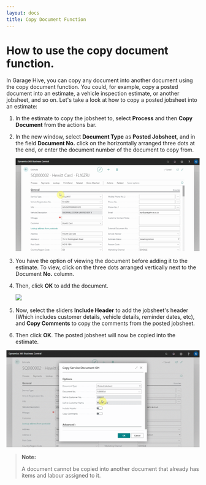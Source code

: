 ```yaml
---
layout: docs
title: Copy Document Function
---
```


# How to use the copy document function. 

In Garage Hive, you can copy any document into another document using the copy document function. You could, for example, copy a posted document into an estimate, a vehicle inspection estimate, or another jobsheet, and so on. Let's take a look at how to copy a posted jobsheet into an estimate:
1. In the estimate to copy the jobsheet to, select **Process** and then **Copy Document** from the actions bar.
2. In the new window, select **Document Type** as **Posted Jobsheet**, and in the field **Document No.** click on the horizontally arranged three dots at the end, or enter the document number of the document to copy from.

   ![](media/garagehive-copydocument1.gif)

3. You have the option of viewing the document before adding it to the estimate. To view, click on the three dots arranged vertically next to the Document **No.** column.
4. Then, click **OK** to add the document.

   ![](media/garagehive-copydocument2.gif)

5. Now, select the sliders **Include Header** to add the jobsheet's header (Which includes customer details, vehicle details, reminder dates, etc), and **Copy Comments** to copy the comments from the posted jobsheet.
6. Then click **OK**. The posted jobsheet will now be copied into the estimate.

![](media/garagehive-copydocument3.gif)


> **Note:**
>
> A document cannot be copied into another document that already has items and labour assigned to it.
